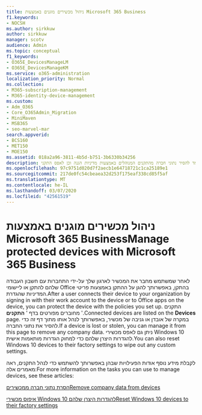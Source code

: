 ```yaml
---
title: ניהול מכשירים מוגנים באמצעות Microsoft 365 Business
f1.keywords:
- NOCSH
ms.author: sirkkuw
author: sirkkuw
manager: scotv
audience: Admin
ms.topic: conceptual
f1_keywords:
- O365E_DevicesManageLM
- O365E_DevicesManageKM
ms.service: o365-administration
localization_priority: Normal
ms.collection:
- M365-subscription-management
- M365-identity-device-management
ms.custom:
- Adm_O365
- Core_O365Admin_Migration
- MiniMaven
- MSB365
- seo-marvel-mar
search.appverid:
- BCS160
- MET150
- MOE150
ms.assetid: 018a2a96-3811-4b5d-b751-3b6330b34256
description: למד להסיר נתוני חברה מהתקנים המנוהלים באמצעות מדיניות הגנה וכן לאפס התקני Windows 10 להגדרות היצרן שלהם.
ms.openlocfilehash: 97c9751d020d7f2aecb1e64718721c1ca25189e1
ms.sourcegitcommit: 217de0fc54cbeaea32d253f175eaf338cd85f5af
ms.translationtype: MT
ms.contentlocale: he-IL
ms.lasthandoff: 03/07/2020
ms.locfileid: "42561519"
---
```

# <a name="manage-protected-devices-with-microsoft-365-business"></a><span data-ttu-id="9c9da-103">ניהול מכשירים מוגנים באמצעות Microsoft 365 Business</span><span class="sxs-lookup"><span data-stu-id="9c9da-103">Manage protected devices with Microsoft 365 Business</span></span>

<span data-ttu-id="9c9da-104">לאחר שמשתמש מחבר את המכשיר לארגון שלך על-ידי התחברות עם חשבון העבודה שלהם להתקן או ליישומי Office בהתקן, באפשרותך להגן על ההתקן באמצעות פריטי המדיניות שהגדרת.</span><span class="sxs-lookup"><span data-stu-id="9c9da-104">After a user connects their device to your organization by signing in with their work account to the device or to Office apps on the device, you can protect the device with the policies you set up.</span></span> <span data-ttu-id="9c9da-105">התקנים מחוברים מפורטים בדף ' **התקנים** '.</span><span class="sxs-lookup"><span data-stu-id="9c9da-105">Connected devices are listed on the **Devices** page.</span></span> <span data-ttu-id="9c9da-106">במקרה של אובדן או גניבה של מכשיר, באפשרותך לנהל אותו מתוך דף זה כדי להסיר את נתוני החברה.</span><span class="sxs-lookup"><span data-stu-id="9c9da-106">If a device is lost or stolen, you can manage it from this page to remove any company data.</span></span> <span data-ttu-id="9c9da-107">ניתן גם לאפס מכשירי Windows 10 להגדרות היצרן שלהם כדי למחוק הגדרות מותאמות אישית.</span><span class="sxs-lookup"><span data-stu-id="9c9da-107">You can also reset Windows 10 devices to their factory settings to wipe out any custom settings.</span></span> 

<span data-ttu-id="9c9da-108">לקבלת מידע נוסף אודות הפעילויות שבהן באפשרותך להשתמש כדי לנהל התקנים, ראה מאמרים אלה:</span><span class="sxs-lookup"><span data-stu-id="9c9da-108">For more information on the tasks you can use to manage devices, see these articles:</span></span> 
  
[<span data-ttu-id="9c9da-109">הסרת נתוני חברה ממכשירים</span><span class="sxs-lookup"><span data-stu-id="9c9da-109">Remove company data from devices</span></span>](remove-company-data.md)
  
[<span data-ttu-id="9c9da-110">איפוס מכשירי Windows 10 להגדרות היצרן שלהם</span><span class="sxs-lookup"><span data-stu-id="9c9da-110">Reset Windows 10 devices to their factory settings</span></span>](reset-devices-to-factory-settings.md)
  

